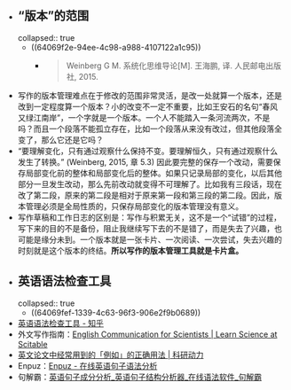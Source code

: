 - ## “版本”的范围
  collapsed:: true
	- ((64069f2e-94ee-4c98-a988-4107122a1c95))
		- >Weinberg G M. 系统化思维导论[M]. 王海鹏, 译. 人民邮电出版社, 2015.
- 写作的版本管理难点在于修改的范围非常灵活，是改一处就算一个版本，还是改到一定程度算一个版本？小的改变不一定不重要，比如王安石的名句“春风又绿江南岸”，一个字就是一个版本。一个人不能踏入一条河流两次，不是吗？而且一个段落不能孤立存在，比如一个段落从来没有改过，但其他段落全变了，那么它还是它吗？
- “要理解变化，只有通过观察什么保持不变。要理解恒久，只有通过观察什么发生了转换。” (Weinberg, 2015, 章 5.3) 因此要完整的保存一个改动，需要保存局部变化前的整体和局部变化后的整体。如果只记录局部的变化，以后其他部分一旦发生改动，那么先前改动就变得不可理解了。比如我有三段话，现在改了第二段，原来的第二段是相对于原来第一段和第三段的第二段。因此，版本管理必须是全局性质的，只保存局部变化的版本管理没有意义。
- 写作草稿和工作日志的区别是：写作与积累无关，这不是一个“试错”的过程，写下来的目的不是备份，阻止我继续写下去的不是错了，而是失去了兴趣，也可能是缘分未到。一个版本就是一张卡片、一次阅读、一次尝试，失去兴趣的时刻就是这个版本的终结。**所以写作的版本管理工具就是卡片盒。**
- ## 英语语法检查工具
  collapsed:: true
	- ((64069fef-1339-4c63-96f3-906e2f9b0689))
- [英语语法检查工具 - 知乎](https://zhuanlan.zhihu.com/p/133483530)
- 外文写作指南：[English Communication for Scientists | Learn Science at Scitable](https://www.nature.com/scitable/ebooks/english-communication-for-scientists-14053993/contents/)
- [英文论文中经常用到的「例如」的正确用法 | 科研动力](https://www.howsci.com/such-as-example-eg-ie-etc-etal.html)
- Enpuz：[Enpuz - 在线英语句子语法分析](http://enpuz.com/)
- 句解霸：[英语句子成分分析_英语句子结构分析器_在线语法软件_句解霸](http://www.en998.com/sentence/?sid=u2109724)